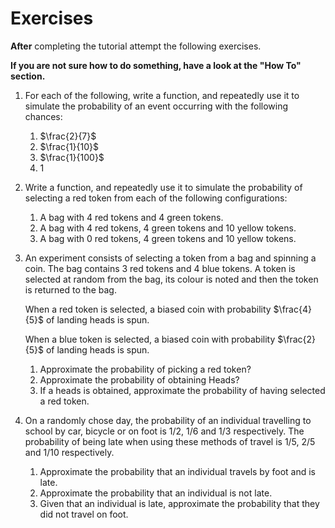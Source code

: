 
# Exercises

**After** completing the tutorial attempt the following exercises.

**If you are not sure how to do something, have a look at the "How To" section.**

1. For each of the following, write a function, and repeatedly use it to simulate
   the probability of an event occurring with the following chances:
   1. $\frac{2}{7}$
   2. $\frac{1}{10}$
   3. $\frac{1}{100}$
   4. $1$
2. Write a function, and repeatedly use it to simulate the probability of
   selecting a red token from each of the following configurations:
   1. A bag with 4 red tokens and 4 green tokens.
   2. A bag with 4 red tokens, 4 green tokens and 10 yellow tokens.
   3. A bag with 0 red tokens, 4 green tokens and 10 yellow tokens.
3. An experiment consists of selecting a token from a bag and spinning a coin. The bag contains 3 red tokens and 4 blue tokens. A token is selected at random from the bag, its colour is noted and then the token is returned to the bag.

   When a red token is selected, a biased coin with probability $\frac{4}{5}$ of landing heads is spun.

   When a blue token is selected, a biased coin with probability $\frac{2}{5}$ of landing heads is spun.

   1. Approximate the probability of picking a red token?
   2. Approximate the probability of obtaining Heads?
   3. If a heads is obtained, approximate the probability of having selected a red token.

4. On a randomly chose day, the probability of an individual travelling to school by car, bicycle or on foot is $1/2$, $1/6$ and $1/3$ respectively. The probability of being late when using these methods of travel is $1/5$, $2/5$ and $1/10$ respectively.

   1. Approximate the probability that an individual travels by foot and is late.
   2. Approximate the probability that an individual is not late.
   3. Given that an individual is late, approximate the probability that they did not travel on foot.